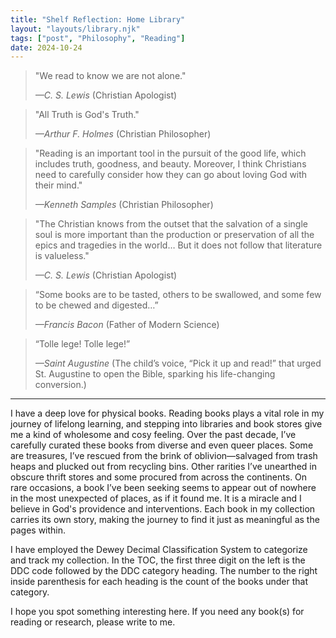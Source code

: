 ```yaml
---
title: "Shelf Reflection: Home Library"
layout: "layouts/library.njk"
tags: ["post", "Philosophy", "Reading"]
date: 2024-10-24
---
```


<blockquote>
<p>"We read to know we are not alone."</p><cite>—C. S. Lewis</cite><span class="cite-note"> (Christian Apologist)</span>
</blockquote>

<blockquote>
    <p>"All Truth is God's Truth."</p>
    <cite>—Arthur F. Holmes</cite><span class="cite-note"> (Christian Philosopher)</span>
</blockquote>

<blockquote>
    <p>"Reading is an important tool in the pursuit of the good life, which includes truth, goodness, and beauty. Moreover, I think Christians need to carefully consider how they can go about loving God with their mind."</p>
    <cite>—Kenneth Samples</cite><span class="cite-note"> (Christian Philosopher)</span>
</blockquote>

<blockquote>
    <p>"The Christian knows from the outset that the salvation of a single soul is more important than the production or preservation of all the epics and tragedies in the world… But it does not follow that literature is valueless."</p>
    <cite>—C. S. Lewis</cite><span class="cite-note"> (Christian Apologist)</span>
</blockquote>

<blockquote>
    <p>“Some books are to be tasted, others to be swallowed, and some few to be chewed and digested…”</p>
    <cite>—Francis Bacon</cite><span class="cite-note"> (Father of Modern Science)</span>
</blockquote>

<blockquote>
    <p>“Tolle lege! Tolle lege!”</p>
    <cite>—Saint Augustine</cite><span class="cite-note"> (The child’s voice, “Pick it up and read!” that urged St. Augustine to open the Bible, sparking his life-changing conversion.)</span>
</blockquote>

<hr>

I have a deep love for physical books. Reading books plays a vital role in my journey of lifelong learning, and stepping into libraries and book stores give me a kind of wholesome and cosy feeling. Over the past decade, I’ve carefully curated these books from diverse and even queer places. Some are treasures, I’ve rescued from the brink of oblivion—salvaged from trash heaps and plucked out from recycling bins. Other rarities I’ve unearthed in obscure thrift stores and some procured from across the continents. On rare occasions, a book I’ve been seeking seems to appear out of nowhere in the most unexpected of places, as if it found me. It is a miracle and I believe in God's providence and interventions. Each book in my collection carries its own story, making the journey to find it just as meaningful as the pages within.

I have employed the Dewey Decimal Classification System to categorize and track my collection. In the TOC, the first three digit on the left is the DDC code followed by the DDC category heading. The number to the right inside parenthesis for each heading is the count of the books under that category.

I hope you spot something interesting here. If you need any book(s) for reading or research, please write to me.
